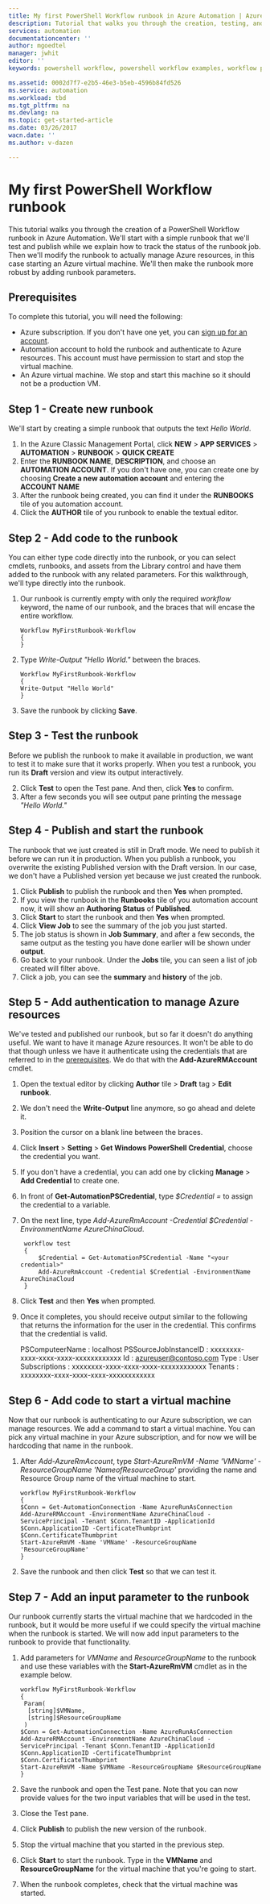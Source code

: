 ```yaml
---
title: My first PowerShell Workflow runbook in Azure Automation | Azure
description: Tutorial that walks you through the creation, testing, and publishing of a simple text runbook using PowerShell Workflow.
services: automation
documentationcenter: ''
author: mgoedtel
manager: jwhit
editor: ''
keywords: powershell workflow, powershell workflow examples, workflow powershell

ms.assetid: 0002d7f7-e2b5-46e3-b5eb-4596b84fd526
ms.service: automation
ms.workload: tbd
ms.tgt_pltfrm: na
ms.devlang: na
ms.topic: get-started-article
ms.date: 03/26/2017
wacn.date: ''
ms.author: v-dazen

---
```

# My first PowerShell Workflow runbook

This tutorial walks you through the creation of a PowerShell Workflow runbook in Azure Automation. We'll start with a simple runbook that we'll test and publish while we explain how to track the status of the runbook job. Then we'll modify the runbook to actually manage Azure resources, in this case starting an Azure virtual machine. We'll then make the runbook more robust by adding runbook parameters.

## <a name="prerequisites"></a> Prerequisites
To complete this tutorial, you will need the following:

* Azure subscription. If you don't have one yet, you can [sign up for an account](https://www.azure.cn/pricing/1rmb-trial).
* Automation account to hold the runbook and authenticate to Azure resources. This account must have permission to start and stop the virtual machine.
* An Azure virtual machine. We stop and start this machine so it should not be a production VM.

## Step 1 - Create new runbook
We'll start by creating a simple runbook that outputs the text *Hello World*.

1. In the Azure Classic Management Portal, click **NEW** > **APP SERVICES** > **AUTOMATION** > **RUNBOOK** > **QUICK CREATE**
2. Enter the **RUNBOOK NAME**, **DESCRIPTION**, and choose an **AUTOMATION ACCOUNT**. If you don't have one, you can create one by choosing **Create a new automation account** and entering the **ACCOUNT NAME**
3. After the runbook being created, you can find it under the **RUNBOOKS** tile of you automation account.
4. Click the **AUTHOR** tile of you runbook to enable the textual editor.

## Step 2 - Add code to the runbook
You can either type code directly into the runbook, or you can select cmdlets, runbooks, and assets from the Library control and have them added to the runbook with any related parameters. For this walkthrough, we'll type directly into the runbook.

1. Our runbook is currently empty with only the required *workflow* keyword, the name of our runbook, and the braces that will encase the entire workflow.

    ```
    Workflow MyFirstRunbook-Workflow
    {
    }
    ```
2. Type *Write-Output "Hello World."* between the braces.

    ```
    Workflow MyFirstRunbook-Workflow
    {
    Write-Output "Hello World"
    }
    ```
3. Save the runbook by clicking **Save**.

## Step 3 - Test the runbook
Before we publish the runbook to make it available in production, we want to test it to make sure that it works properly. When you test a runbook, you run its **Draft** version and view its output interactively.

2. Click **Test** to open the Test pane. And then, click **Yes** to confirm.
3. After a few seconds you will see output pane printing the message *"Hello World."*

## Step 4 - Publish and start the runbook
The runbook that we just created is still in Draft mode. We need to publish it before we can run it in production. When you publish a runbook, you overwrite the existing Published version with the Draft version. In our case, we don't have a Published version yet because we just created the runbook.

1. Click **Publish** to publish the runbook and then **Yes** when prompted. 
2. If you view the runbook in the **Runbooks** tile of you automation account now, it will show an **Authoring Status** of **Published**.
4. Click **Start** to start the runbook and then **Yes** when prompted.
5. Click **View Job** to see the summary of the job you just started.
6. The job status is shown in **Job Summary**, and after a few seconds, the same output as the testing you have done earlier will be shown under **output**.
9. Go back to your runbook. Under the **Jobs** tile, you can seen a list of job created will filter above.
10. Click a job, you can see the **summary** and **history** of the job. 

## Step 5 - Add authentication to manage Azure resources
We've tested and published our runbook, but so far it doesn't do anything useful. We want to have it manage Azure resources. It won't be able to do that though unless we have it authenticate using the credentials that are referred to in the [prerequisites](#prerequisites). We do that with the **Add-AzureRMAccount** cmdlet.

1. Open the textual editor by clicking **Author** tile > **Draft** tag > **Edit runbook**.
2. We don't need the **Write-Output** line anymore, so go ahead and delete it.
3. Position the cursor on a blank line between the braces.
3. Click **Insert** > **Setting** > **Get Windows PowerShell Credential**, choose the credential you want.
4. If you don't have a credential, you can add one by clicking **Manage** > **Add Credential** to create one.
5. In front of **Get-AutomationPSCredential**, type *$Credential =* to assign the credential to a variable. 
3. On the next line, type *Add-AzureRmAccount -Credential $Credential -EnvironmentName AzureChinaCloud*.

        workflow test
        {
            $Credential = Get-AutomationPSCredential -Name "<your credential>"
            Add-AzureRmAccount -Credential $Credential -EnvironmentName AzureChinaCloud
        }

3. Click **Test** and then **Yes** when prompted.
10.  Once it completes, you should receive output similar to the following that returns the information for the user in the credential.  This confirms that the credential is valid.

        PSComputeerName            : localhost
        PSSourceJobInstanceID    : xxxxxxxx-xxxx-xxxx-xxxx-xxxxxxxxxxxx
        Id                        : azureuser@contoso.com
        Type                    : User
        Subscriptions            : xxxxxxxx-xxxx-xxxx-xxxx-xxxxxxxxxxxx
        Tenants                    : xxxxxxxx-xxxx-xxxx-xxxx-xxxxxxxxxxxx

## Step 6 - Add code to start a virtual machine
Now that our runbook is authenticating to our Azure subscription, we can manage resources. We add a command to start a virtual machine. You can pick any virtual machine in your Azure subscription, and for now we will be hardcoding that name in the runbook.

1. After *Add-AzureRmAccount*, type *Start-AzureRmVM -Name 'VMName' -ResourceGroupName 'NameofResourceGroup'* providing the name and Resource Group name of the virtual machine to start.  

    ```
    workflow MyFirstRunbook-Workflow
    {
    $Conn = Get-AutomationConnection -Name AzureRunAsConnection
    Add-AzureRMAccount -EnvironmentName AzureChinaCloud -ServicePrincipal -Tenant $Conn.TenantID -ApplicationId $Conn.ApplicationID -CertificateThumbprint $Conn.CertificateThumbprint
    Start-AzureRmVM -Name 'VMName' -ResourceGroupName 'ResourceGroupName'
    }
    ```
2. Save the runbook and then click **Test** so that we can test it.

## Step 7 - Add an input parameter to the runbook
Our runbook currently starts the virtual machine that we hardcoded in the runbook, but it would be more useful if we could specify the virtual machine when the runbook is started. We will now add input parameters to the runbook to provide that functionality.

1. Add parameters for *VMName* and *ResourceGroupName* to the runbook and use these variables with the **Start-AzureRmVM** cmdlet as in the example below.

    ```
    workflow MyFirstRunbook-Workflow
    {
     Param(
      [string]$VMName,
      [string]$ResourceGroupName
     )  
    $Conn = Get-AutomationConnection -Name AzureRunAsConnection
    Add-AzureRMAccount -EnvironmentName AzureChinaCloud -ServicePrincipal -Tenant $Conn.TenantID -ApplicationId $Conn.ApplicationID -CertificateThumbprint $Conn.CertificateThumbprint
    Start-AzureRmVM -Name $VMName -ResourceGroupName $ResourceGroupName
    }
    ```
2. Save the runbook and open the Test pane. Note that you can now provide values for the two input variables that will be used in the test.
3. Close the Test pane.
4. Click **Publish** to publish the new version of the runbook.
5. Stop the virtual machine that you started in the previous step.
6. Click **Start** to start the runbook. Type in the **VMName** and **ResourceGroupName** for the virtual machine that you're going to start.
7. When the runbook completes, check that the virtual machine was started.